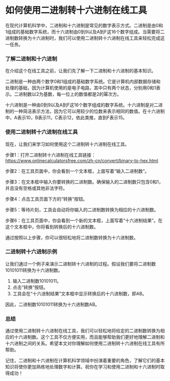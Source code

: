 如何使用二进制转十六进制在线工具
================

在现代计算机科学中，二进制和十六进制是常见的数字表示方式。二进制是由0和1组成的基础数字系统，而十六进制由0到9以及A到F这16个数字组成。当需要将二进制数转换为十六进制时，我们可以使用二进制转十六进制在线工具来轻松完成这一任务。

### 了解二进制和十六进制

在介绍这个在线工具之前，让我们先了解一下二进制和十六进制的基本知识。

二进制是一种由两个数字0和1组成的基础数字系统。它是计算机内部数据存储和处理的基础，因为计算机使用的是电子电路，其中只有两个状态，分别用0和1表示。二进制数以2为基数，每一位上的数值都是2的幂次方。

十六进制是一种由0到9以及A到F这16个数字组成的数字系统。十六进制是对二进制的一种简洁表示方法，因为它可以用较少的位数来表示相同的数值。在十六进制中，A表示10，B表示11，C表示12，依此类推，直到F表示15。

### 使用二进制转十六进制在线工具

现在，让我们来学习如何使用这个二进制转十六进制在线工具。

步骤1：打开二进制转十六进制在线工具链接：<https://www.onlinecalculatorsfree.com/zh-cn/convert/binary-to-hex.html>

步骤2：在工具页面中，你会看到一个文本框，上面写着“输入二进制数”。

步骤3：在文本框中输入你要转换的二进制数。确保输入的二进制数只包含0和1，并且没有空格或其他非法字符。

步骤4：点击工具页面下方的“转换”按钮。

步骤5：等待片刻，工具会自动将你输入的二进制数转换为相应的十六进制数。

步骤6：在工具页面中，你会看到一个新的文本框，上面写着“十六进制结果”。在这个文本框中，你将看到转换后的十六进制数。

通过按照以上步骤，你可以很轻松地将二进制数转换为十六进制数。

### 二进制转十六进制示例

让我们通过一个例子来演示二进制转十六进制的过程。假设我们要将二进制数10101011转换为十六进制数。

1. 输入二进制数10101011。
2. 点击“转换”按钮。
3. 工具会在“十六进制结果”文本框中显示转换后的十六进制数，即AB。

因此，二进制数10101011转换为十六进制数AB。

### 总结

通过使用二进制转十六进制在线工具，我们可以轻松地将给定的二进制数转换为相应的十六进制数。这个工具不仅方便实用，而且能够帮助我们更好地理解二进制和十六进制之间的关系。希望本文对你理解如何使用二进制转十六进制在线工具有所帮助。

记住，二进制和十六进制在计算机科学领域中扮演着重要的角色，了解它们的基本知识将使你更加熟练地处理数字和计算。祝你在学习和使用二进制和十六进制时取得成功！